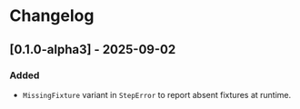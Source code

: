 # Changelog

## [0.1.0-alpha3] - 2025-09-02

### Added

- `MissingFixture` variant in `StepError` to report absent fixtures at runtime.
